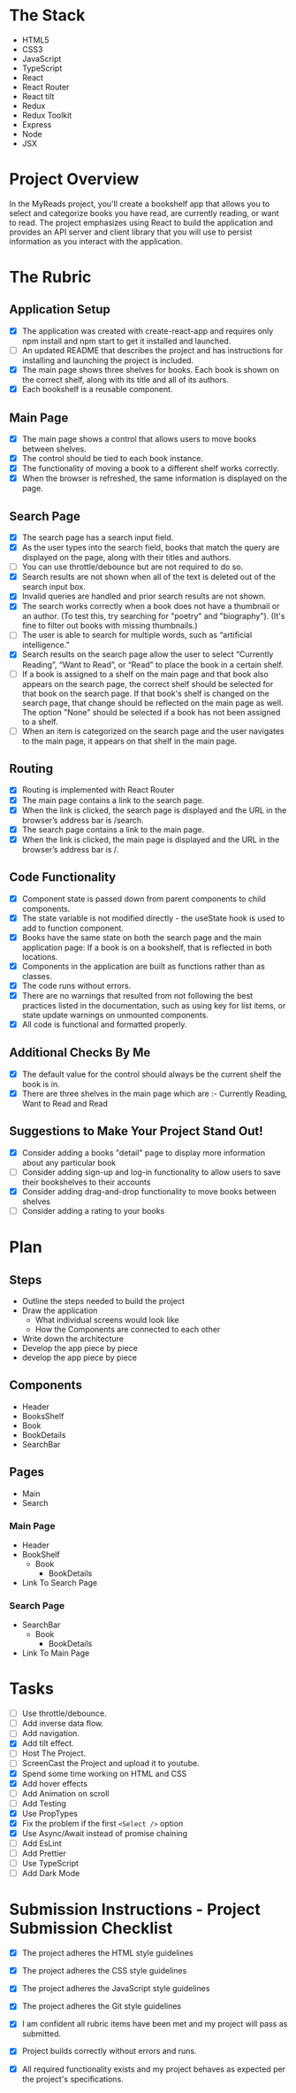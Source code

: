 # The Stack
- HTML5
- CSS3
- JavaScript
- TypeScript
- React
- React Router
- React tilt
- Redux
- Redux Toolkit
- Express
- Node
- JSX

# Project Overview
In the MyReads project, you'll create a bookshelf app that allows you to select and categorize books you have read, are currently reading, or want to read.
The project emphasizes using React to build the application and provides an API server and client library that you will use to persist information as you interact with the application.

# The Rubric
## Application Setup
- [x] The application was created with create-react-app and requires only npm install and npm start to get it installed and launched.
- [ ] An updated README that describes the project and has instructions for installing and launching the project is included.
- [x] The main page shows three shelves for books. Each book is shown on the correct shelf, along with its title and all of its authors.
- [x] Each bookshelf is a reusable component.

## Main Page
- [x] The main page shows a control that allows users to move books between shelves. 
- [x] The control should be tied to each book instance. 
- [x] The functionality of moving a book to a different shelf works correctly.
- [x] When the browser is refreshed, the same information is displayed on the page.

## Search Page
- [x] The search page has a search input field.
- [x] As the user types into the search field, books that match the query are displayed on the page, along with their titles and authors.
- [ ] You can use throttle/debounce but are not required to do so.
- [x] Search results are not shown when all of the text is deleted out of the search input box.
- [x] Invalid queries are handled and prior search results are not shown.
- [x] The search works correctly when a book does not have a thumbnail or an author. (To test this, try searching for "poetry" and "biography"). (It's fine to filter out books with missing thumbnails.)
- [ ] The user is able to search for multiple words, such as “artificial intelligence.”
- [x] Search results on the search page allow the user to select “Currently Reading”, “Want to Read”, or “Read” to place the book in a certain shelf.
- [ ] If a book is assigned to a shelf on the main page and that book also appears on the search page, the correct shelf should be selected for that book on the search page. If that book's shelf is changed on the search page, that change should be reflected on the main page as well. The option "None" should be selected if a book has not been assigned to a shelf.
- [ ] When an item is categorized on the search page and the user navigates to the main page, it appears on that shelf in the main page.

## Routing
- [x] Routing is implemented with React Router
- [x] The main page contains a link to the search page.
- [x] When the link is clicked, the search page is displayed and the URL in the browser’s address bar is /search.
- [x] The search page contains a link to the main page.
- [x] When the link is clicked, the main page is displayed and the URL in the browser’s address bar is /.

## Code Functionality
- [x] Component state is passed down from parent components to child components.
- [x] The state variable is not modified directly - the useState hook is used to add to function component.
- [x] Books have the same state on both the search page and the main application page: If a book is on a bookshelf, that is reflected in both locations.
- [x] Components in the application are built as functions rather than as classes.
- [x] The code runs without errors.
- [x] There are no warnings that resulted from not following the best practices listed in the documentation, such as using key for list items, or state update warnings on unmounted components.
- [x] All code is functional and formatted properly.

## Additional Checks By Me
- [x] The default value for the control should always be the current shelf the book is in.
- [x] There are three shelves in the main page which are :- Currently Reading, Want to Read and Read

## Suggestions to Make Your Project Stand Out!
- [x] Consider adding a books "detail" page to display more information about any particular book
- [ ] Consider adding sign-up and log-in functionality to allow users to save their bookshelves to their accounts
- [x] Consider adding drag-and-drop functionality to move books between shelves
- [ ] Consider adding a rating to your books

# Plan
## Steps
- Outline the steps needed to build the project
- Draw the application
    - What individual screens would look like
    - How the Components are connected to each other
- Write down the architecture
- Develop the app piece by piece
- develop the app piece by piece

## Components
- Header
- BooksShelf
- Book
- BookDetails
- SearchBar

## Pages
- Main
- Search

### Main Page
- Header
- BookShelf
  - Book
    - BookDetails
- Link To Search Page
### Search Page
- SearchBar 
  - Book
    - BookDetails
- Link To Main Page

# Tasks
- [ ] Use throttle/debounce.
- [ ] Add inverse data flow.
- [ ] Add navigation.
- [x] Add tilt effect.
- [ ] Host The Project.
- [ ] ScreenCast the Project and upload it to youtube.
- [x] Spend some time working on HTML and CSS
- [x] Add hover effects
- [ ] Add Animation on scroll
- [ ] Add Testing
- [x] Use PropTypes
- [x] Fix the problem if the first `<Select />` option
- [x] Use Async/Await instead of promise chaining
- [ ] Add EsLint
- [ ] Add Prettier
- [ ] Use TypeScript
- [ ] Add Dark Mode

# Submission Instructions - Project Submission Checklist
- [x] The project adheres the HTML style guidelines
- [x] The project adheres the CSS style guidelines
- [x] The project adheres the JavaScript style guidelines
- [x] The project adheres the Git style guidelines
- [x] I am confident all rubric items have been met and my project will pass as submitted.
- [x] Project builds correctly without errors and runs.
- [x] All required functionality exists and my project behaves as expected per the project's specifications.


